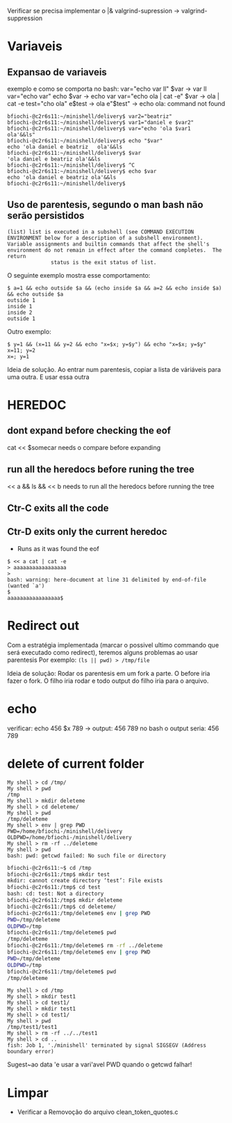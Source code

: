 Verificar se precisa implementar o |&
valgrind-supression -> valgrind-suppression

# Variaveis

## Expansao de variaveis
exemplo e como se comporta no bash:
var="echo var      ll"
$var -> var      ll
var="echo                var"
echo $var -> echo var
var="echo     ola | cat -e"
$var -> ola | cat -e
test="cho ola"
e$test -> ola
e"$test" -> echo ola: command not found

```
bfiochi-@c2r6s11:~/minishell/delivery$ var2="beatriz"
bfiochi-@c2r6s11:~/minishell/delivery$ var1="daniel e $var2"
bfiochi-@c2r6s11:~/minishell/delivery$ var="echo 'ola $var1   ola'&&ls"
bfiochi-@c2r6s11:~/minishell/delivery$ echo "$var"
echo 'ola daniel e beatriz   ola'&&ls
bfiochi-@c2r6s11:~/minishell/delivery$ $var
'ola daniel e beatriz ola'&&ls
bfiochi-@c2r6s11:~/minishell/delivery$ ^C
bfiochi-@c2r6s11:~/minishell/delivery$ echo $var
echo 'ola daniel e beatriz ola'&&ls
bfiochi-@c2r6s11:~/minishell/delivery$
```

## Uso de parentesis, segundo o man bash não serão persistidos
```
(list) list is executed in a subshell (see COMMAND EXECUTION ENVIRONMENT below for a description of a subshell environment).  Variable assignments and builtin commands that affect the shell's environment do not remain in effect after the command completes.  The return
              status is the exit status of list.
```
O seguinte exemplo mostra esse comportamento:
```
$ a=1 && echo outside $a && (echo inside $a && a=2 && echo inside $a) && echo outside $a
outside 1
inside 1
inside 2
outside 1
```

Outro exemplo:
```
$ y=1 && (x=11 && y=2 && echo "x=$x; y=$y") && echo "x=$x; y=$y"
x=11; y=2
x=; y=1
```

Ideia de solução. Ao entrar num parentesis, copiar a lista de váriáveis para uma outra. E usar essa outra

# HEREDOC
## dont expand before checking the eof
cat << $somecar
needs o compare before expanding

## run all the heredocs before runing the tree
<< a && ls && << b
needs to run all the heredocs before running the tree

## Ctr-C exits all the code

## Ctr-D exits only the current heredoc
- Runs as it was found the eof
```
$ << a cat | cat -e
> aaaaaaaaaaaaaaaaa
>
bash: warning: here-document at line 31 delimited by end-of-file (wanted `a')
$
aaaaaaaaaaaaaaaaa$
```

# Redirect out

Com a estratégia implementada (marcar o possivel ultimo commando que será executado como redirect), teremos alguns problemas ao usar parentesis
Por exemplo: `(ls || pwd) > /tmp/file`

Ideia de solução: Rodar os parentesis em um fork a parte. O before iria fazer o fork. O filho iria rodar e todo output do filho iria para o arquivo.

# echo

verificar: echo 456 $x 789 -> output: 456  789
no bash o output seria: 456 789

# delete of current folder

``` minishell
My shell > cd /tmp/
My shell > pwd
/tmp
My shell > mkdir deleteme
My shell > cd deleteme/
My shell > pwd
/tmp/deleteme
My shell > env | grep PWD
PWD=/home/bfiochi-/minishell/delivery
OLDPWD=/home/bfiochi-/minishell/delivery
My shell > rm -rf ../deleteme
My shell > pwd
bash: pwd: getcwd failed: No such file or directory
```

```bash
bfiochi-@c2r6s11:~$ cd /tmp
bfiochi-@c2r6s11:/tmp$ mkdir test
mkdir: cannot create directory ‘test’: File exists
bfiochi-@c2r6s11:/tmp$ cd test
bash: cd: test: Not a directory
bfiochi-@c2r6s11:/tmp$ mkdir deleteme
bfiochi-@c2r6s11:/tmp$ cd deleteme/
bfiochi-@c2r6s11:/tmp/deleteme$ env | grep PWD
PWD=/tmp/deleteme
OLDPWD=/tmp
bfiochi-@c2r6s11:/tmp/deleteme$ pwd
/tmp/deleteme
bfiochi-@c2r6s11:/tmp/deleteme$ rm -rf ../deleteme
bfiochi-@c2r6s11:/tmp/deleteme$ env | grep PWD
PWD=/tmp/deleteme
OLDPWD=/tmp
bfiochi-@c2r6s11:/tmp/deleteme$ pwd
/tmp/deleteme
```

```
My shell > cd /tmp
My shell > mkdir test1
My shell > cd test1/
My shell > mkdir test1
My shell > cd test1/
My shell > pwd
/tmp/test1/test1
My shell > rm -rf ../../test1
My shell > cd ..
fish: Job 1, './minishell' terminated by signal SIGSEGV (Address boundary error)
```

Sugest~ao data 'e usar a vari'avel PWD quando o getcwd falhar!

# Limpar

- Verificar a Removoção do arquivo clean_token_quotes.c
